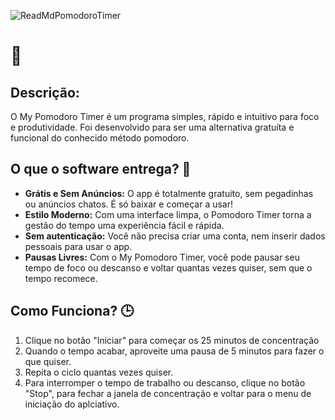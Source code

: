 ![ReadMdPomodoroTimer](https://github.com/WBluan/MyPomodoroTimer/assets/102801492/9a54fac3-00e0-4ee9-a713-d839ebf1c89f)

# 🍅 

## Descrição:
O My Pomodoro Timer é um programa simples, rápido e intuitivo para foco e produtividade.
Foi desenvolvido para ser uma alternativa gratuíta e funcional do conhecido método pomodoro.

## O que o software entrega? 🤔
- **Grátis e Sem Anúncios:** O app é totalmente gratuito, sem pegadinhas ou anúncios chatos. É só baixar e começar a usar!
- **Estilo Moderno:** Com uma interface limpa, o Pomodoro Timer torna a gestão do tempo uma experiência fácil e rápida.
- **Sem autenticação:** Você não precisa criar uma conta, nem inserir dados pessoais para usar o app.
- **Pausas Livres:** Com o My Pomodoro Timer, você pode pausar seu tempo de foco ou descanso e voltar quantas vezes quiser, sem que o tempo recomece.

## Como Funciona? 🕒
1. Clique no botão "Iniciar" para começar os 25 minutos de concentração
2. Quando o tempo acabar, aproveite uma pausa de 5 minutos para fazer o que quiser.
3. Repita o ciclo quantas vezes quiser.
4. Para interromper o tempo de trabalho ou descanso, clique no botão "Stop", para fechar a janela de concentração e voltar para o menu de iniciação do aplciativo.
